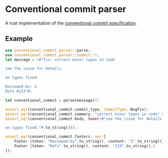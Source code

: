 # Conventional commit parser

A rust implementation of the [conventional commit specification](https://www.conventionalcommits.org/en/v1.0.0/).


## Example 

```rust
use conventional_commit_parser::parse;
use conventional_commit_parser::commit::*;
let message = r#"fix: correct minor typos in code

see the issue for details

on typos fixed.

Reviewed-by: Z
Refs #133"#;

let conventional_commit = parse(message)?;

assert_eq!(conventional_commit.commit_type, CommitType::BugFix);
assert_eq!(conventional_commit.summary, "correct minor typos in code".to_string());
assert_eq!(conventional_commit.body, Some(r#"see the issue for details

on typos fixed."#.to_string()));

assert_eq!(conventional_commit.footers, vec![
    Footer {token: "Reviewed-by".to_string(), content: "Z".to_string()},
    Footer {token: "Refs".to_string(), content: "133".to_string(),}
]);
```
